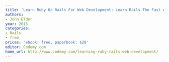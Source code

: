 ```yaml
---
title: 'Learn Ruby On Rails For Web Development: Learn Rails The Fast And Easy Way!'
authors:
- John Elder
year: 2015
categories:
- Rails
- free
prices: 'ebook: free, paperbook: $28'
editor: Codemy.com
home_url: http://www.codemy.com/learning-ruby-rails-web-development/
---
```

